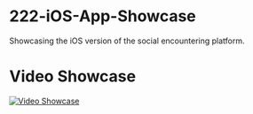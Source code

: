 # 222-iOS-App-Showcase
Showcasing the iOS version of the social encountering platform.

# Video Showcase
[![Video Showcase](thumbnail.png)](https://youtu.be/zuXHb1mQmDA)
